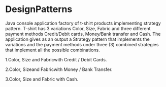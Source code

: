 # DesignPatterns
Java console application factory of t-shirt products implementing strategy pattern. T-shirt has 3 variations  Color, Size, Fabric and three different payment methods Credit/Debit cards, Money/Bank transfer and Cash. The application gives as an output a Strategy  pattern  that  implements  the  variations  and  the  payment methods  under  three  (3)  combined strategies  that  implement  all  the  possible combinations.

1.Color, Size and Fabricwith Credit / Debit Cards.

2.Color, Sizeand Fabricwith Money / Bank Transfer.

3.Color, Size and Fabric with Cash.
